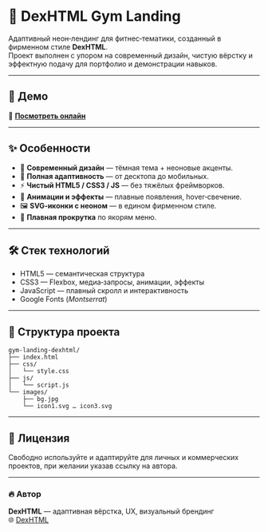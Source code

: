 # 💪 DexHTML Gym Landing

Адаптивный неон‑лендинг для фитнес‑тематики, созданный в фирменном стиле **DexHTML**.  
Проект выполнен с упором на современный дизайн, чистую вёрстку и эффектную подачу для портфолио и демонстрации навыков.

---

## 🚀 Демо
🔗 **[Посмотреть онлайн](https://dexhtml.github.io/gym-landing-dexhtml/)**

---

## ✨ Особенности

- 🎨 **Современный дизайн** — тёмная тема + неоновые акценты.
- 📱 **Полная адаптивность** — от десктопа до мобильных.
- ⚡ **Чистый HTML5 / CSS3 / JS** — без тяжёлых фреймворков.
- 🌟 **Анимации и эффекты** — плавные появления, hover‑свечение.
- 🖼 **SVG‑иконки с неоном** — в едином фирменном стиле.
- 🧭 **Плавная прокрутка** по якорям меню.

---

## 🛠 Стек технологий

- HTML5 — семантическая структура
- CSS3 — Flexbox, медиа‑запросы, анимации, эффекты
- JavaScript — плавный скролл и интерактивность
- Google Fonts (*Montserrat*)

---

## 📂 Структура проекта
```plaintext
gym-landing-dexhtml/
├── index.html
├── css/
│   └── style.css
├── js/
│   └── script.js
└── images/
    ├── bg.jpg
    └── icon1.svg … icon3.svg
```

---

## 📜 Лицензия
Свободно используйте и адаптируйте для личных и коммерческих проектов, при желании указав ссылку на автора.

---

### 🔥 Автор
**DexHTML** — адаптивная вёрстка, UX, визуальный брендинг  
🌐 [DexHTML](https://github.com/DexHTML)
